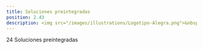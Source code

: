 ```yaml
---
title: Soluciones preintegradas
position: 2.43
description: <img src="/images/illustrations/Logotipo-Alegra.png">&nbsp;&nbsp;<img src="/images/illustrations/jumpseller.png">&nbsp;&nbsp;<img src="/images/illustrations/neositios.jpg"><img src="/images/illustrations/tiendanube.jpg">
---
```


24 Soluciones preintegradas
